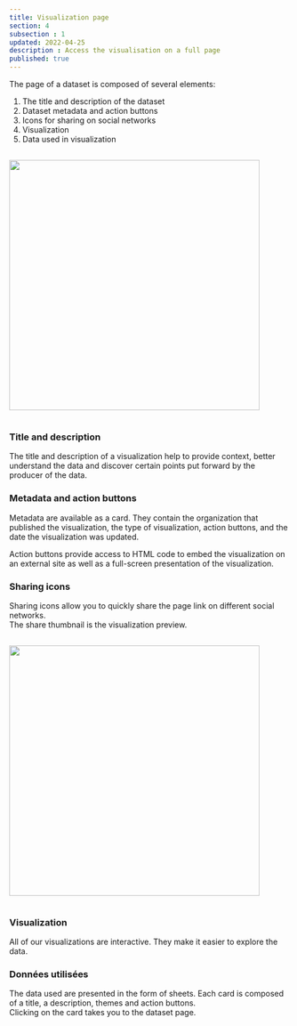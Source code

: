 ```yaml
---
title: Visualization page
section: 4
subsection : 1
updated: 2022-04-25
description : Access the visualisation on a full page
published: true
---
```


The page of a dataset is composed of several elements:  
1. The title and description of the dataset  
2. Dataset metadata and action buttons  
3. Icons for sharing on social networks  
4. Visualization  
5. Data used in visualization

<img src="./images/user-guide-frontoffice/visu-1.png"
     height="450" style="margin:15px auto;" />

### Title and description

The title and description of a visualization help to provide context, better understand the data and discover certain points put forward by the producer of the data.

### Metadata and action buttons

Metadata are available as a card. They contain the organization that published the visualization, the type of visualization, action buttons, and the date the visualization was updated.

Action buttons provide access to HTML code to embed the visualization on an external site as well as a full-screen presentation of the visualization.

### Sharing icons

Sharing icons allow you to quickly share the page link on different social networks.  
The share thumbnail is the visualization preview.

<img src="./images/user-guide-frontoffice/visu-2.png"
     height="450" style="margin:15px auto;" />

### Visualization  

All of our visualizations are interactive. They make it easier to explore the data.

### Données utilisées

The data used are presented in the form of sheets. Each card is composed of a title, a description, themes and action buttons.  
Clicking on the card takes you to the dataset page.
